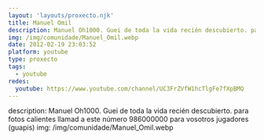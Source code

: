 ```yaml
---
layout: 'layouts/proxecto.njk'
title: Manuel Omil
description: Manuel Oh1000. Guei de toda la vida recién descubierto. para fotos calientes llamad a este número 986000000 para vosotros jugadores (guapis)
img: /img/comunidade/Manuel_Omil.webp
date: 2012-02-19 23:03:52
platform: youtube
type: proxecto
tags:
  - youtube
redes:
  youtube: https://www.youtube.com/channel/UC3FrZVfW1hcTlgFe7fXpBMQ
---
```

description: Manuel Oh1000. Guei de toda la vida recién descubierto. para fotos calientes llamad a este número 986000000 para vosotros jugadores (guapis)
img: /img/comunidade/Manuel_Omil.webp
